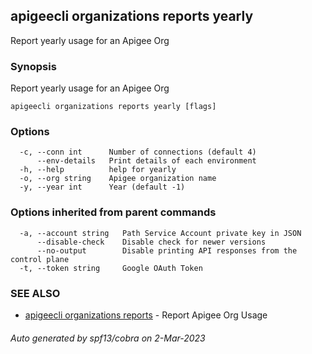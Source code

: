 ## apigeecli organizations reports yearly

Report yearly usage for an Apigee Org

### Synopsis

Report yearly usage for an Apigee Org

```
apigeecli organizations reports yearly [flags]
```

### Options

```
  -c, --conn int      Number of connections (default 4)
      --env-details   Print details of each environment
  -h, --help          help for yearly
  -o, --org string    Apigee organization name
  -y, --year int      Year (default -1)
```

### Options inherited from parent commands

```
  -a, --account string   Path Service Account private key in JSON
      --disable-check    Disable check for newer versions
      --no-output        Disable printing API responses from the control plane
  -t, --token string     Google OAuth Token
```

### SEE ALSO

* [apigeecli organizations reports](apigeecli_organizations_reports.md)	 - Report Apigee Org Usage

###### Auto generated by spf13/cobra on 2-Mar-2023
